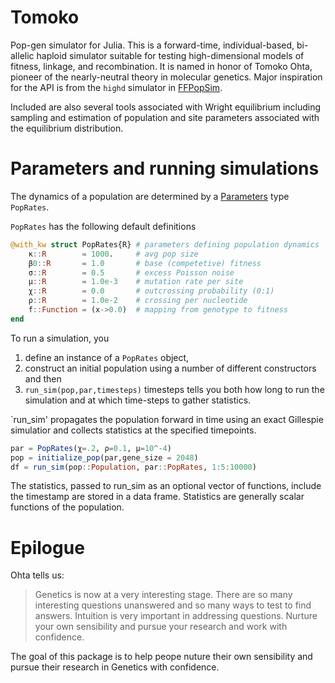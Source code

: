 # Tomoko

Pop-gen simulator for Julia.  This is a forward-time, individual-based, bi-allelic haploid simulator suitable for testing high-dimensional models of fitness, linkage, and recombination. It is named in honor of Tomoko Ohta, pioneer of the nearly-neutral theory in molecular genetics.  Major inspiration for the API is from the `highd` simulator in [FFPopSim](http://webdav.tuebingen.mpg.de/ffpopsim/). 

Included are also several tools associated with Wright equilibrium including sampling and estimation of population and site parameters associated with the equilibrium distribution.

# Parameters and running simulations
The dynamics of a population are determined by a [Parameters](https://github.com/mauro3/Parameters.jl) type `PopRates`.

`PopRates` has the following default definitions

```julia
@with_kw struct PopRates{R}	# parameters defining population dynamics
	κ::R 		= 1000.		# avg pop size
	β0::R 		= 1.0		# base (competetive) fitness 
	σ::R 		= 0.5 		# excess Poisson noise
	μ::R 		= 1.0e-3	# mutation rate per site
	χ::R		= 0.0		# outcrossing probability (0:1)
	ρ::R 		= 1.0e-2	# crossing per nucleotide
	f::Function = (x->0.0)	# mapping from genotype to fitness
end
```

To run a simulation, you 
1. define an instance of a `PopRates` object, 
2. construct an initial population using a number of different constructors and then 
3. `run_sim(pop,par,timesteps)` timesteps tells you both how long to run the simulation and at which time-steps to gather statistics.

`run_sim' propagates the population forward in time using an exact Gillespie simulatior and collects statistics at the specified timepoints.

```julia
par = PopRates(χ=.2, ρ=0.1, μ=10^-4)
pop = initialize_pop(par,gene_size = 2048)
df = run_sim(pop::Population, par::PopRates, 1:5:10000)
```
The statistics, passed to run_sim as an optional vector of functions, include the timestamp are stored in a data frame. Statistics are generally scalar functions of the population.

# Epilogue

Ohta tells us:

>Genetics is now at a very interesting stage. There are so many interesting questions unanswered and so many ways to test to find answers. Intuition is very important in addressing questions. Nurture your own sensibility and pursue your research and work with confidence.

The goal of this package is to help peope nuture their own sensibility and pursue their research in Genetics with confidence.